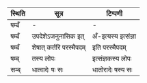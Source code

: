 | स्थिति | सूत्र | टिप्पणी |
| ----- | ------- | ------ |
| षम्बँ | - | - |
| षम्बँ | उपदेशेऽजनुनासिक इत् | अँ-इत्यस्य इत्संज्ञा |
| षम्बँ | शेषात् कर्तरि परस्मैपदम् | इति परस्मैपदम् |
| षम्ब् | तस्य लोपः | इत्संज्ञकस्य लोपः |
| सम्ब् | धात्वादेः षः सः | धातोरादेः षस्य सः |
